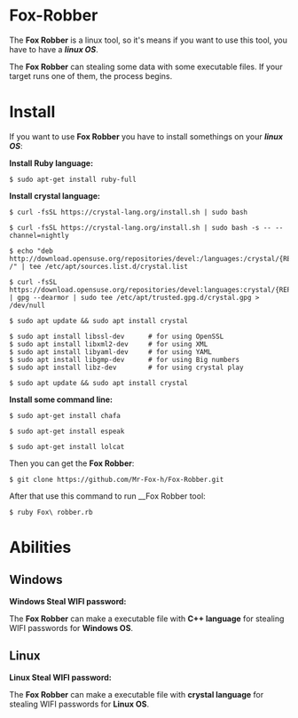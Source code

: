 # Fox-Robber
The __Fox Robber__ is a linux tool, so it's means if you want to use this tool, you have to have a ___linux OS___.

The __Fox Robber__ can stealing some data with some executable files. If your target runs one of them, the process begins.

# Install
If you want to use __Fox Robber__ you have to install somethings on your ___linux OS___:

__Install Ruby language:__
```
$ sudo apt-get install ruby-full
```
__Install crystal language:__
```
$ curl -fsSL https://crystal-lang.org/install.sh | sudo bash
```
```
$ curl -fsSL https://crystal-lang.org/install.sh | sudo bash -s -- --channel=nightly
```
```
$ echo "deb http://download.opensuse.org/repositories/devel:/languages:/crystal/{REPOSITORY}/ /" | tee /etc/apt/sources.list.d/crystal.list
```
```
$ curl -fsSL https://download.opensuse.org/repositories/devel:languages:crystal/{REPOSITORY}/Release.key | gpg --dearmor | sudo tee /etc/apt/trusted.gpg.d/crystal.gpg > /dev/null
```
```
$ sudo apt update && sudo apt install crystal
```
```
$ sudo apt install libssl-dev      # for using OpenSSL
$ sudo apt install libxml2-dev     # for using XML
$ sudo apt install libyaml-dev     # for using YAML
$ sudo apt install libgmp-dev      # for using Big numbers
$ sudo apt install libz-dev        # for using crystal play
```
```
$ sudo apt update && sudo apt install crystal
```
__Install some command line:__
```
$ sudo apt-get install chafa 
```
```
$ sudo apt-get install espeak
```
```
$ sudo apt-get install lolcat
```
Then you can get the __Fox Robber__:
```
$ git clone https://github.com/Mr-Fox-h/Fox-Robber.git
```
After that use this command to run __Fox Robber tool:
```
$ ruby Fox\ robber.rb
```
# Abilities
__Windows__
---
__Windows Steal WIFI password:__

The __Fox Robber__ can make a executable file with __C++ language__ for stealing WIFI‌ passwords for __Windows OS__.

__Linux__
---
__Linux Steal WIFI password:__

The __Fox Robber__ can make a executable file with __crystal language__ for stealing WIFI‌ passwords for __Linux OS__.